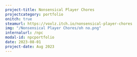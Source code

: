 ```yaml
---
project-title: Nonsensical Player Chores
projectcategory: portfolio
onitch: true
steamurl: https://voxlz.itch.io/nonsensical-player-chores
img: "/Nonsensical Player Chores/oh no.png"
internalurl: /npc
modal-id: npcportfolio
date: 2023-08-01
project-date: Aug 2023
---
```


